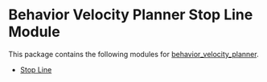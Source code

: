 # Behavior Velocity Planner Stop Line Module

This package contains the following modules for [behavior_velocity_planner](../behavior_velocity_planner/README.md).

- [Stop Line](./docs/stop-line-design.md)
